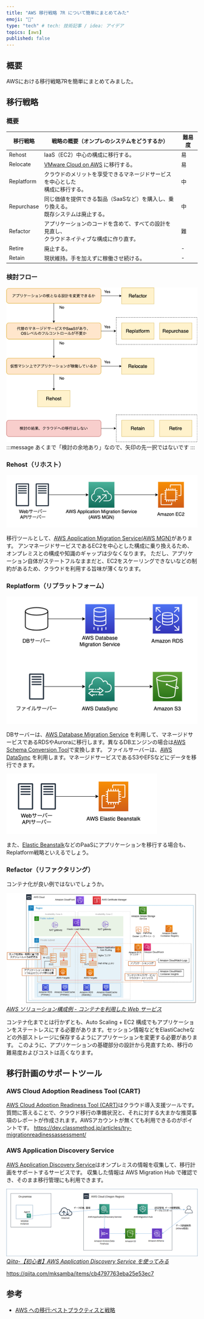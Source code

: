 ```yaml
---
title: "AWS 移行戦略 7R について簡単にまとめてみた"
emoji: "🦈"
type: "tech" # tech: 技術記事 / idea: アイデア
topics: [aws]
published: false
---
```


## 概要
AWSにおける移行戦略7Rを簡単にまとめてみました。

## 移行戦略
### 概要
| 移行戦略   | 戦略の概要（オンプレのシステムをどうするか）               | 難易度 | 
| ---------- | ---------------------------------------------------------- | ------ | 
| Rehost     | IaaS（EC2）中心の構成に移行する。                            | 易     | 
| Relocate   | [VMware Cloud on AWS](https://aws.amazon.com/jp/vmware/) に移行する。   | 易     | 
| Replatform | クラウドのメリットを享受できるマネージドサービスを中心とした<br>構成に移行する。 | 中     | 
| Repurchase | 同じ価値を提供できる製品（SaaSなど）を購入し、乗り換える。<br>既存システムは廃止する。   | 中     | 
| Refactor   | アプリケーションのコードを含めて、すべての設計を見直し、<br>クラウドネイティブな構成に作り直す。 | 難     | 
| Retire     | 廃止する。                                                   | -      | 
| Retain     | 現状維持。手を加えずに稼働させ続ける。                                     | -      | 

### 検討フロー
![](/images/aws-migration/flow.drawio.png)
:::message
あくまで「検討の余地あり」なので、矢印の先一択ではないです
:::
### Rehost（リホスト）
![](/images/aws-migration/rehost.drawio.png)

移行ツールとして、[AWS Application Migration Service(AWS MGN)](https://aws.amazon.com/jp/application-migration-service/)があります。
アンマネージドサービスであるEC2を中心とした構成に乗り換えるため、オンプレミスとの構成や知識のギャップは少なくなります。
ただし、アプリケーション自体がステートフルなままだと、EC2をスケーリングできないなどの制約があるため、クラウドを利用する旨味が薄くなります。

### Replatform（リプラットフォーム）
![](/images/aws-migration/replatform.drawio.png)

DBサーバーは、[AWS Database Migration Service](https://aws.amazon.com/jp/dms/) を利用して、マネージドサービスであるRDSやAuroraに移行します。異なるDBエンジンの場合は[AWS Schema Conversion Tool](https://docs.aws.amazon.com/ja_jp/SchemaConversionTool/latest/userguide/CHAP_Welcome.html)で変換します。
ファイルサーバーは、[AWS DataSync](https://aws.amazon.com/jp/datasync/) を利用します。マネージドサービスであるS3やEFSなどにデータを移行できます。

![](/images/aws-migration/beanstalk.drawio.png)

また、[Elastic Beanstalk](https://aws.amazon.com/jp/elasticbeanstalk/)などのPaaSにアプリケーションを移行する場合も、Replatform戦略といえるでしょう。

### Refactor（リファクタリング）
コンテナ化が良い例ではないでしょうか。

![](/images/aws-migration/refactor.png)
*[AWS ソリューション構成例 - コンテナを利用した Web サービス](https://aws.amazon.com/jp/cdp/ec-container/)*

コンテナ化までとは行かずとも、Auto Scaling + EC2 構成でもアプリケーションをステートレスにする必要があります。セッション情報などをElastiCacheなどの外部ストレージに保存するようにアプリケーションを変更する必要があります。
このように、アプリケーションの基礎部分の設計から見直すため、移行の難易度およびコストは高くなります。

## 移行計画のサポートツール

### AWS Cloud Adoption Readiness Tool (CART)
[AWS Cloud Adoption Readiness Tool (CART)](https://cloudreadiness.amazonaws.com/#/cart)はクラウド導入支援ツールです。
質問に答えることで、クラウド移行の準備状況と、それに対する大まかな推奨事項のレポートが作成されます。AWSアカウントが無くても利用できるのがポイントです。
https://dev.classmethod.jp/articles/try-migrationreadinessassessment/

### AWS Application Discovery Service
[AWS Application Discovery Service](https://aws.amazon.com/jp/application-discovery/)はオンプレミスの情報を収集して、移行計画をサポートするサービスです。
収集した情報は AWS Migration Hub で確認でき、そのまま移行管理にも利用できます。


![](/images/aws-migration/discovery.png)
*[Qiita-【初心者】AWS Application Discovery Service を使ってみる](https://qiita.com/mksamba/items/cb4797763eba25e53ec7)*

https://qiita.com/mksamba/items/cb4797763eba25e53ec7


## 参考
* [AWS への移行:ベストプラクティスと戦略](https://pages.awscloud.com/rs/112-TZM-766/images/Migrating-to-AWS_Best-Practices-and-Strategies_eBook.pdf)
